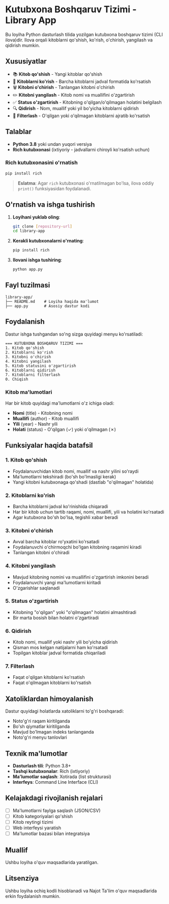 # Kutubxona Boshqaruv Tizimi - Library App

Bu loyiha Python dasturlash tilida yozilgan kutubxona boshqaruv tizimi (CLI ilova)dir. Ilova orqali kitoblarni qo'shish, ko'rish, o'chirish, yangilash va qidirish mumkin.

## Xususiyatlar

- 📚 **Kitob qo'shish** - Yangi kitoblar qo'shish
- 👀 **Kitoblarni ko'rish** - Barcha kitoblarni jadval formatida ko'rsatish
- 🗑️ **Kitobni o'chirish** - Tanlangan kitobni o'chirish
- ✏️ **Kitobni yangilash** - Kitob nomi va muallifini o'zgartirish
- ✅ **Status o'zgartirish** - Kitobning o'qilgan/o'qilmagan holatini belgilash
- 🔍 **Qidirish** - Nom, muallif yoki yil bo'yicha kitoblarni qidirish
- 🔽 **Filterlash** - O'qilgan yoki o'qilmagan kitoblarni ajratib ko'rsatish

## Talablar

- **Python 3.8** yoki undan yuqori versiya
- **Rich kutubxonasi** (ixtiyoriy - jadvallarni chiroyli ko'rsatish uchun)

### Rich kutubxonasini o'rnatish

```bash
pip install rich
```

> **Eslatma**: Agar `rich` kutubxonasi o'rnatilmagan bo'lsa, ilova oddiy `print()` funksiyasidan foydalanadi.

## O'rnatish va ishga tushirish

1. **Loyihani yuklab oling**:
   ```bash
   git clone [repository-url]
   cd library-app
   ```

2. **Kerakli kutubxonalarni o'rnating**:
   ```bash
   pip install rich
   ```

3. **Ilovani ishga tushiring**:
   ```bash
   python app.py
   ```

## Fayl tuzilmasi

```
library-app/
├── README.md    # Loyiha haqida ma'lumot
├── app.py       # Asosiy dastur kodi
```

## Foydalanish

Dastur ishga tushgandan so'ng sizga quyidagi menyu ko'rsatiladi:

```
=== KUTUBXONA BOSHQARUV TIZIMI ===
1. Kitob qo'shish
2. Kitoblarni ko'rish
3. Kitobni o'chirish
4. Kitobni yangilash
5. Kitob statusini o'zgartirish
6. Kitoblarni qidirish
7. Kitoblarni filterlash
0. Chiqish
```

### Kitob ma'lumotlari

Har bir kitob quyidagi ma'lumotlarni o'z ichiga oladi:
- **Nomi** (title) - Kitobning nomi
- **Muallifi** (author) - Kitob muallifi
- **Yili** (year) - Nashr yili
- **Holati** (status) - O'qilgan (✓) yoki o'qilmagan (✗)

## Funksiyalar haqida batafsil

### 1. Kitob qo'shish
- Foydalanuvchidan kitob nomi, muallif va nashr yilini so'raydi
- Ma'lumotlarni tekshiradi (bo'sh bo'lmasligi kerak)
- Yangi kitobni kutubxonaga qo'shadi (dastlab "o'qilmagan" holatida)

### 2. Kitoblarni ko'rish
- Barcha kitoblarni jadval ko'rinishida chiqaradi
- Har bir kitob uchun tartib raqami, nomi, muallifi, yili va holatini ko'rsatadi
- Agar kutubxona bo'sh bo'lsa, tegishli xabar beradi

### 3. Kitobni o'chirish
- Avval barcha kitoblar ro'yxatini ko'rsatadi
- Foydalanuvchi o'chirmoqchi bo'lgan kitobning raqamini kiradi
- Tanlangan kitobni o'chiradi

### 4. Kitobni yangilash
- Mavjud kitobning nomini va muallifini o'zgartirish imkonini beradi
- Foydalanuvchi yangi ma'lumotlarni kiritadi
- O'zgarishlar saqlanadi

### 5. Status o'zgartirish
- Kitobning "o'qilgan" yoki "o'qilmagan" holatini almashtiradi
- Bir marta bosish bilan holatni o'zgartiradi

### 6. Qidirish
- Kitob nomi, muallif yoki nashr yili bo'yicha qidirish
- Qisman mos kelgan natijalarni ham ko'rsatadi
- Topilgan kitoblar jadval formatida chiqariladi

### 7. Filterlash
- Faqat o'qilgan kitoblarni ko'rsatish
- Faqat o'qilmagan kitoblarni ko'rsatish

## Xatoliklardan himoyalanish

Dastur quyidagi holatlarda xatoliklarni to'g'ri boshqaradi:
- Noto'g'ri raqam kiritilganda
- Bo'sh qiymatlar kiritilganda
- Mavjud bo'lmagan indeks tanlanganda
- Noto'g'ri menyu tanlovlari

## Texnik ma'lumotlar

- **Dasturlash tili**: Python 3.8+
- **Tashqi kutubxonalar**: Rich (ixtiyoriy)
- **Ma'lumotlar saqlash**: Xotirada (list strukturasi)
- **Interfeys**: Command Line Interface (CLI)

## Kelajakdagi rivojlanish rejalari

- [ ] Ma'lumotlarni faylga saqlash (JSON/CSV)
- [ ] Kitob kategoriyalari qo'shish
- [ ] Kitob reytingi tizimi
- [ ] Web interfeysi yaratish
- [ ] Ma'lumotlar bazasi bilan integratsiya

## Muallif

Ushbu loyiha o'quv maqsadlarida yaratilgan.

## Litsenziya

Ushbu loyiha ochiq kodli hisoblanadi va Najot Ta'lim o'quv maqsadlarida erkin foydalanish mumkin.
